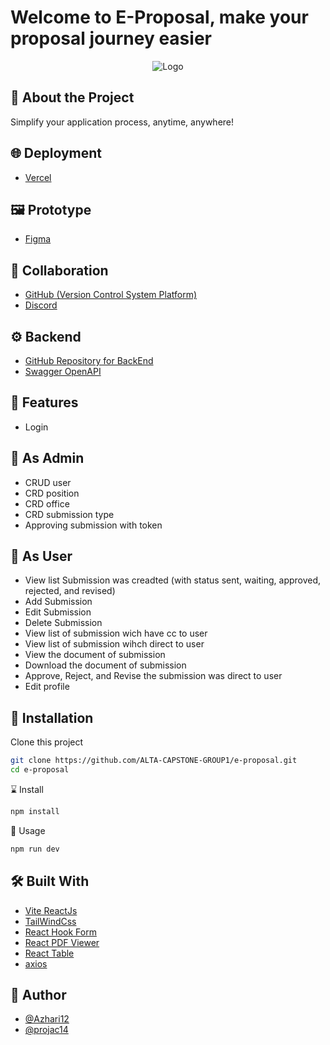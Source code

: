 
# Welcome to E-Proposal, make your proposal journey easier
<div align="center">
  <img src="https://res.cloudinary.com/dc0wgpho2/image/upload/v1684720861/eproplogo_koyqxz.jpg" alt="Logo">
</div>

## 📑 About the Project

Simplify your application process, anytime, anywhere!
## 🌐 Deployment
- [Vercel](https://vercel.com/azhari12/e-proposal-pb3i)

## 🖼 Prototype
- [Figma](https://www.figma.com/file/o8ZmTq7YDpstHXnlLwOwm2/Untitled?type=design&node-id=15%3A12&t=8ihBD1Z9pm1shDTb-1)

## 🤝 Collaboration
- [GitHub (Version Control System Platform)](https://github.com/ALTA-CAPSTONE-GROUP1/e-proposal.git)
- [Discord](discord.com)

## ⚙ Backend
- [GitHub Repository for BackEnd](https://github.com/ALTA-CAPSTONE-GROUP1/e-proposal-BE.git)
- [Swagger OpenAPI](https://app.swaggerhub.com/apis-docs/123ADIYUDA/E-Proposal/1.0.0)

## 🔮 Features
- Login
## 🌟 As Admin
- CRUD user
- CRD position
- CRD office
- CRD submission type
- Approving submission with token
## 🌟 As User
- View list Submission was creadted (with status sent, waiting, approved, rejected, and revised)
- Add Submission
- Edit Submission
- Delete Submission
- View list of submission wich have cc to user
- View list of submission wihch direct to user
- View the document of submission
- Download the document of submission
- Approve, Reject, and Revise the submission was direct to user
- Edit profile

## 🧰 Installation

Clone this project

```bash
git clone https://github.com/ALTA-CAPSTONE-GROUP1/e-proposal.git
cd e-proposal
```
⌛ Install
```bash
npm install
```
🚀 Usage
```bash
npm run dev
```
## 🛠️ Built With
- [Vite ReactJs](https://vitejs.dev/guide/)
- [TailWindCss](https://tailwindcss.com/)
- [React Hook Form](https://react-hook-form.com/)
- [React PDF Viewer](https://react-pdf-viewer.dev/)
- [React Table](https://react-table-v7.tanstack.com/)
- [axios](https://axios-http.com/docs/intro)

## 🤖 Author

- [@Azhari12](https://github.com/Azhari12)
- [@projac14](https://github.com/projack14)


